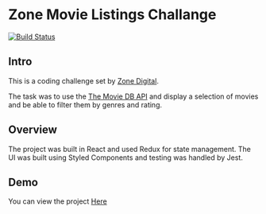# Zone Movie Listings Challange

[![Build Status](https://travis-ci.org/nath-codes/zone-movie-listings.svg?branch=master)](https://travis-ci.org/nath-codes/zone-movie-listings)

## Intro

This is a coding challenge set by [Zone Digital](https://zonedigital.com).

The task was to use the [The Movie DB API](https://www.themoviedb.org/documentation/api) and display a selection of movies and be able to filter them by genres and rating.

## Overview

The project was built in React and used Redux for state management. The UI was built using Styled Components and testing was handled by Jest.

## Demo

You can view the project [Here](https://nath-codes.github.io/zone-movie-listings/)
